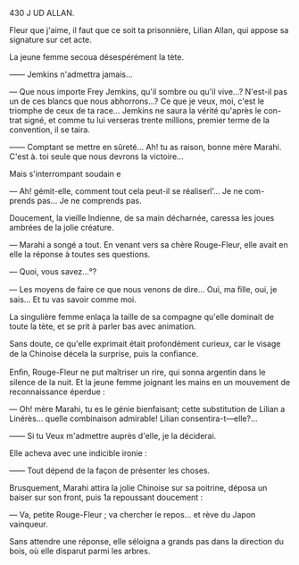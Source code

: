 430 J UD ALLAN.

Fleur que j'aime, il faut que ce soit ta prisonnière, Lilian Allan, qui appose
sa signature sur cet acte.

La jeune femme secoua désespérément la tète.

—— Jemkins n'admettra jamais...

— Que nous importe Frey Jemkins, qu'il sombre ou qu'il vive...? N'est-il
pas un de ces blancs que nous abhorrons...? Ce que je veux, moi, c'est le
triomphe de ceux de ta race... Jemkins ne saura la vérité qu'après le con-
trat signé, et comme tu lui verseras trente millions, premier terme de la
convention, il se taira.

—— Comptant se mettre en sûreté... Ah! tu as raison, bonne mère Marahi.
C'est à. toi seule que nous devrons la victoire...

Mais s'interrompant soudain e

— Ah! gémit-elle, comment tout cela peut-il se réaliserî’... Je ne com-
prends pas... Je ne comprends pas.

Doucement, la vieille Indienne, de sa main décharnée, caressa les joues
ambrées de la jolie créature.

— Marahi a songé a tout. En venant vers sa chère Rouge-Fleur, elle avait
en elle la réponse à toutes ses questions.

— Quoi, vous savez...°?

— Les moyens de faire ce que nous venons de dire... Oui, ma ﬁlle, oui,
je sais... Et tu vas savoir comme moi.

La singulière femme enlaça la taille de sa compagne qu'elle dominait de
toute la tète, et se prit à parler bas avec animation.

Sans doute, ce qu'elle exprimait était profondément curieux, car le visage
de la Chinoise décela la surprise, puis la conﬁance.

Enﬁn, Rouge-Fleur ne put maîtriser un rire, qui sonna argentin dans le
silence de la nuit. Et la jeune femme joignant les mains en un mouvement
de reconnaissance éperdue :

— Oh! mère Marahi, tu es le génie bienfaisant; cette substitution de
Lilian a Linérès... quelle combinaison admirable! Lilian consentira-t—elle?...

—— Si tu Veux m'admettre auprès d'elle, je la déciderai.

Elle acheva avec une indicible ironie :

—— Tout dépend de la façon de présenter les choses.

Brusquement, Marahi attira la jolie Chinoise sur sa poitrine, déposa un
baiser sur son front, puis 1a repoussant doucement :

— Va, petite Rouge-Fleur ; va chercher le repos... et rève du Japon vainqueur.

Sans attendre une réponse, elle séloigna a grands pas dans la direction
du bois, où elle disparut parmi les arbres.

